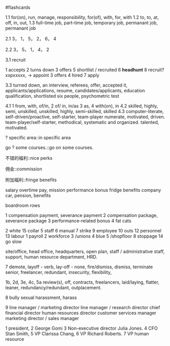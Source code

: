 #flashcards 

1.1
for(on), run, manage, responsibility, for(of), with, for, with
1.2
to, to, at, off, in, out, 
1.3
full-time job, part-time job, temporary job, permanant job, permanant job

2.1
3， 1， 5， 2， 6， 4

2.2
3， 5， 1， 4， 2

3.1
recruit

1 accepts
2 turns down
3 offers
5 shortlist / recruited 
6 **headhunt**
8 recruit?    xxpxxxxx, -> appoint
3 offers
4 hired
7 apply

3.3 turned down, an interview, referees, offer, accepted it, applicants/applications, resume, candidates/applicants, education qualification, shortlisted six people, psychometric test  

4.1 
1 from, with, of/in, 
2 of/ in, in/as
3 as, 4 with(on), in
4.2 skilled, highly, semi, unskilled, unskilled, highly, semi-skilled, skilled
4.3 computer-literate, self-driven/proactive, self-starter, team-player
numerate, motivated, driven.  team-player/self-starter, methodical, systematic and organized.
talented, motivated. 

? specific area::in specific area
<!--SR:!2024-11-26,49,250-->
go ? some courses.::go on some courses.
<!--SR:!2024-11-01,25,250-->

不错的福利::nice perks
<!--SR:!2024-10-30,22,230-->
佣金::commission
<!--SR:!2024-11-01,24,250-->
附加福利::fringe benefits
<!--SR:!2024-10-12,1,150-->

salary
overtime pay, mission
performance bonus
fridge benefits
company car, pension, benefits

boardroom rows

1 compensation payment, severance payment
2 compensation package, severance package
3 performance-related bonus
4 fat cats

2 white
15 collar
5 staff
6 manual
7 strike
9 employee
10 outs
12 personnel
13 labour
1 payroll
2 workforce
3 /unions
4 blue
5 /shopfloor
8 stoppage
14 go slow

site/office, head office, headquarters, open plan, staff / administrative staff, support, human resource department, HRD.

7
demote, layoff - verb, lay-off - none, fire/dismiss, dismiss, terminate
senior, freelancer, redundant, insecurity, flexibility, 

1b, 2d, 3e, 4c, 5a
review(s), off, contracts, freelancers, laid/laying, flatter, leaner, redundancy/redundant, outplacement. 

8
bully
sexual harassment, harass

9
line manager / marketing director
line manager / research director
chief financial director
human resources director
customer services manager
marketing director / sales manager

1 president, 2 George Gomi 3 Non-executive director Julia Jones. 4 CFO Stan Smith, 5 VP Clarissa Chang, 6 VP Richard Roberts. 7 VP human resource